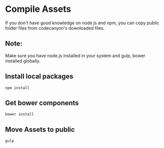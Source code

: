 # Compile Assets

If you don't have good knowledge on node js and npm, you can copy public folder files from codecanyon's downloaded files.

## Note:

Make sure you have node.js installed in your system and gulp, bower installed globally.

## Install local packages

`npm install`

## Get bower components

`bower install`

## Move Assets to public

`gulp`

